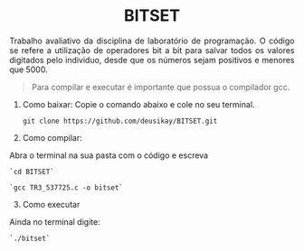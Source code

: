 <h1 align="center">
    <a>BITSET </a>
</h1>
<p align="justify">Trabalho avaliativo da disciplina de laboratório de programação. O código se refere a utilização de operadores bit a bit para salvar todos os valores digitados pelo individuo, desde que os números sejam positivos e menores que 5000.</p>

>Para compilar e executar é importante que possua o compilador gcc.

1. Como baixar:
Copie o comando abaixo e cole no seu terminal.

	`git clone https://github.com/deusikay/BITSET.git`

2. Como compilar:

Abra o terminal na sua pasta com o código e escreva
	
	`cd BITSET`
	
	`gcc TR3_537725.c -o bitset`
    
3. Como executar

Ainda no terminal digite:
	
	`./bitset`
